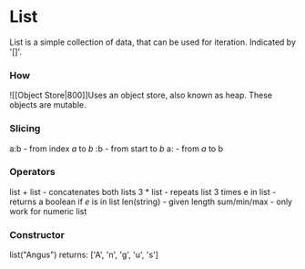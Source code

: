 # List
List is a simple collection of data, that can be used for iteration. Indicated by '[]'.

### How
![[Object Store|800]]Uses an object store, also known as heap.
These objects are mutable.

### Slicing
a:b - from index *a* to *b*
:b - from start to *b*
a: - from *a* to b

### Operators
list + list - concatenates both lists
3 * list - repeats list 3 times
e in list - returns a boolean if *e* is in list
len(string) - given length
sum/min/max - only work for numeric list

### Constructor
list("Angus")
returns: ['A', 'n', 'g', 'u', 's']
